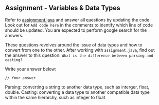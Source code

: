 ## Assignment - Variables & Data Types

Refer to [assignment.java](./assignment/assignment.java) and answer all questions by updating the code. Look out for `Add code here` in the comments to identify which line of code should be updated. You are expected to perform google search for the answers.

These questions revolves around the issue of data types and how to convert from one to the other. After working with `assignment.java`, find out the answer to this question: `What is the difference between parsing and casting?`

Write your answer below:

```
// Your answer
```

Parsing: converting a string to another data type, such as interger, float, double.
Casting: converting a data type to another compatible data type within the same hierarchy, such as integer to float
